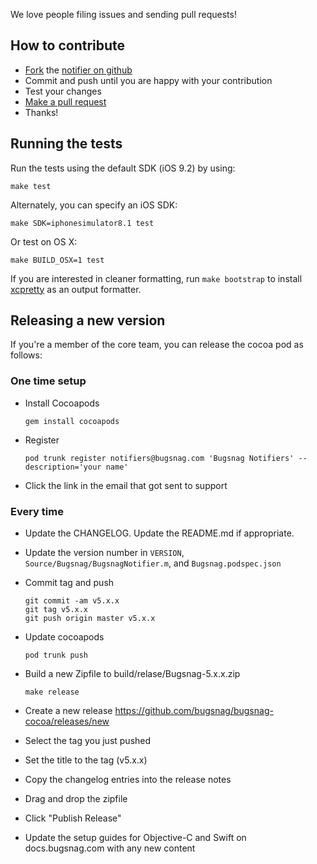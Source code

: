 
We love people filing issues and sending pull requests!

How to contribute
-----------------

-   [Fork](https://help.github.com/articles/fork-a-repo) the [notifier on github](https://github.com/bugsnag/bugsnag-cocoa)
-   Commit and push until you are happy with your contribution
-   Test your changes
-   [Make a pull request](https://help.github.com/articles/using-pull-requests)
-   Thanks!

Running the tests
-----------------

Run the tests using the default SDK (iOS 9.2) by using:

    make test

Alternately, you can specify an iOS SDK:

    make SDK=iphonesimulator8.1 test

Or test on OS X:

    make BUILD_OSX=1 test

If you are interested in cleaner formatting, run `make bootstrap` to install
[xcpretty](https://github.com/supermarin/xcpretty) as an output formatter.


Releasing a new version
-----------------------

If you're a member of the core team, you can release the cocoa pod as follows:

### One time setup

* Install Cocoapods

    ```
    gem install cocoapods
    ```

* Register

    ```
    pod trunk register notifiers@bugsnag.com 'Bugsnag Notifiers' --description='your name'
    ```

* Click the link in the email that got sent to support

### Every time

* Update the CHANGELOG. Update the README.md if appropriate.
* Update the version number in `VERSION`, `Source/Bugsnag/BugsnagNotifier.m`,
  and `Bugsnag.podspec.json`
* Commit tag and push

    ```
    git commit -am v5.x.x
    git tag v5.x.x
    git push origin master v5.x.x
    ```

* Update cocoapods

    ```
    pod trunk push
    ```

* Build a new Zipfile to build/relase/Bugsnag-5.x.x.zip

    ```
    make release
    ```

* Create a new release https://github.com/bugsnag/bugsnag-cocoa/releases/new
* Select the tag you just pushed
* Set the title to the tag (v5.x.x)
* Copy the changelog entries into the release notes
* Drag and drop the zipfile
* Click "Publish Release"
* Update the setup guides for Objective-C and Swift on docs.bugsnag.com with any
  new content
